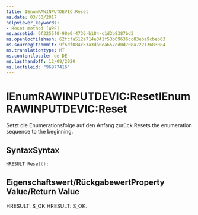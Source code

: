 ```yaml
---
title: IEnumRAWINPUTDEVIC:Reset
ms.date: 03/30/2017
helpviewer_keywords:
- Reset method [WPF]
ms.assetid: 6f3255f0-90e0-4736-b184-c1d3b8387bd3
ms.openlocfilehash: 62fcfa512a714e341f53b09636cc83eba9cbeb63
ms.sourcegitcommit: 9f6df084c53a3da0ea657ed0d708a72213683084
ms.translationtype: MT
ms.contentlocale: de-DE
ms.lasthandoff: 12/09/2020
ms.locfileid: "96977416"
---
```

# <a name="ienumrawinputdevicreset"></a><span data-ttu-id="e063a-102">IEnumRAWINPUTDEVIC:Reset</span><span class="sxs-lookup"><span data-stu-id="e063a-102">IEnumRAWINPUTDEVIC:Reset</span></span>
<span data-ttu-id="e063a-103">Setzt die Enumerationsfolge auf den Anfang zurück.</span><span class="sxs-lookup"><span data-stu-id="e063a-103">Resets the enumeration sequence to the beginning.</span></span>  
  
## <a name="syntax"></a><span data-ttu-id="e063a-104">Syntax</span><span class="sxs-lookup"><span data-stu-id="e063a-104">Syntax</span></span>  
  
```cpp  
HRESULT Reset();  
```  
  
## <a name="property-valuereturn-value"></a><span data-ttu-id="e063a-105">Eigenschaftswert/Rückgabewert</span><span class="sxs-lookup"><span data-stu-id="e063a-105">Property Value/Return Value</span></span>  
 <span data-ttu-id="e063a-106">HRESULT: S_OK.</span><span class="sxs-lookup"><span data-stu-id="e063a-106">HRESULT: S_OK.</span></span>

